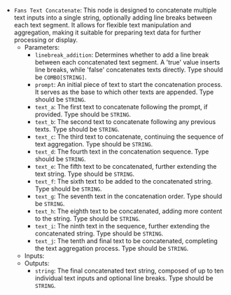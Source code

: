 - `Fans Text Concatenate`: This node is designed to concatenate multiple text inputs into a single string, optionally adding line breaks between each text segment. It allows for flexible text manipulation and aggregation, making it suitable for preparing text data for further processing or display.
    - Parameters:
        - `linebreak_addition`: Determines whether to add a line break between each concatenated text segment. A 'true' value inserts line breaks, while 'false' concatenates texts directly. Type should be `COMBO[STRING]`.
        - `prompt`: An initial piece of text to start the concatenation process. It serves as the base to which other texts are appended. Type should be `STRING`.
        - `text_a`: The first text to concatenate following the prompt, if provided. Type should be `STRING`.
        - `text_b`: The second text to concatenate following any previous texts. Type should be `STRING`.
        - `text_c`: The third text to concatenate, continuing the sequence of text aggregation. Type should be `STRING`.
        - `text_d`: The fourth text in the concatenation sequence. Type should be `STRING`.
        - `text_e`: The fifth text to be concatenated, further extending the text string. Type should be `STRING`.
        - `text_f`: The sixth text to be added to the concatenated string. Type should be `STRING`.
        - `text_g`: The seventh text in the concatenation order. Type should be `STRING`.
        - `text_h`: The eighth text to be concatenated, adding more content to the string. Type should be `STRING`.
        - `text_i`: The ninth text in the sequence, further extending the concatenated string. Type should be `STRING`.
        - `text_j`: The tenth and final text to be concatenated, completing the text aggregation process. Type should be `STRING`.
    - Inputs:
    - Outputs:
        - `string`: The final concatenated text string, composed of up to ten individual text inputs and optional line breaks. Type should be `STRING`.
